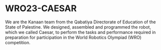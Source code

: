 # WRO23-CAESAR
We are the Kanaan team from the Qabatiya Directorate of Education of the State of Palestine. We designed, assembled and programmed the robot, which we called Caesar, to perform the tasks and performance required in preparation for participation in the World Robotics Olympiad (WRO) competition.
